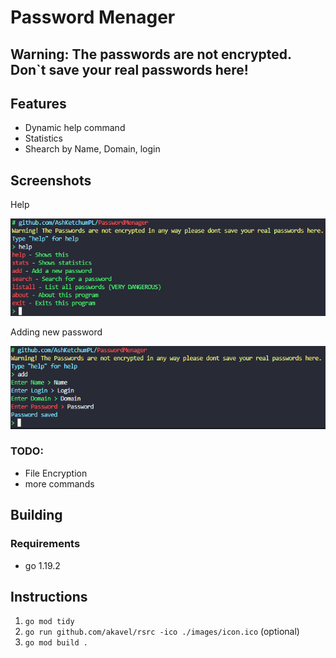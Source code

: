 # Password Menager

## Warning: The passwords are not encrypted. Don`t save your real passwords here!

## Features

-   Dynamic help command
-   Statistics
-   Shearch by Name, Domain, login

## Screenshots

Help

![Showcase Of main menu](images/showcase1.png)

Adding new password

![Showcase Of Adding passowrd](images/showcase2.png)

### TODO:

-   File Encryption
-   more commands

## Building

### Requirements

-   go 1.19.2

## Instructions

1.  `go mod tidy`
2.  `go run github.com/akavel/rsrc -ico ./images/icon.ico` (optional)
3.  `go mod build .`
